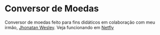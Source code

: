 # Conversor de Moedas
Conversor de moedas feito para fins didáticos em colaboração com meu irmão, <a href="https://github.com/jwcamelo">Jhonatan Wesley</a>.
Veja funcionando em <a href="https://gallant-mahavira-241512.netlify.app/">Netfly</a>